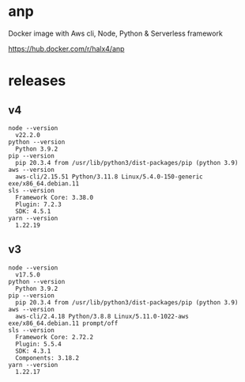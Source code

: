 # anp
Docker image with Aws cli, Node, Python &amp; Serverless framework

https://hub.docker.com/r/halx4/anp

# releases
## v4

```
node --version  
  v22.2.0  
python --version  
  Python 3.9.2  
pip --version  
  pip 20.3.4 from /usr/lib/python3/dist-packages/pip (python 3.9)  
aws --version  
  aws-cli/2.15.51 Python/3.11.8 Linux/5.4.0-150-generic exe/x86_64.debian.11
sls --version  
  Framework Core: 3.38.0
  Plugin: 7.2.3
  SDK: 4.5.1
yarn --version  
  1.22.19  
```

## v3

```
node --version  
  v17.5.0  
python --version  
  Python 3.9.2  
pip --version  
  pip 20.3.4 from /usr/lib/python3/dist-packages/pip (python 3.9)  
aws --version  
  aws-cli/2.4.18 Python/3.8.8 Linux/5.11.0-1022-aws exe/x86_64.debian.11 prompt/off  
sls --version  
  Framework Core: 2.72.2  
  Plugin: 5.5.4  
  SDK: 4.3.1  
  Components: 3.18.2  
yarn --version  
  1.22.17  
```
